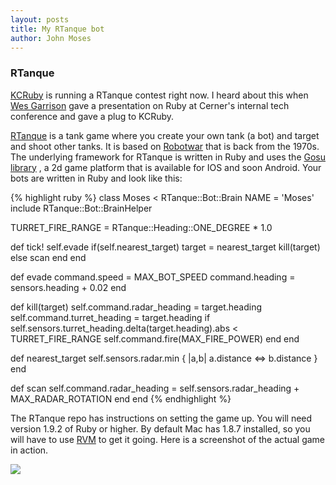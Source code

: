 ```yaml
---
layout: posts
title: My RTanque bot
author: John Moses
---
```

### RTanque
[KCRuby](http://www.meetup.com/kcruby/) is running a RTanque contest right now.  I heard about this when [Wes Garrison](https://twitter.com/wesgarrison/) gave a presentation on Ruby at Cerner's internal tech conference and gave a plug to KCRuby.

[RTanque](https://github.com/awilliams/RTanque) is a tank game where you create your own tank (a bot) and target and shoot other tanks.  It is based on [Robotwar](http://corewar.co.uk/robotwar/) that is back from the 1970s.  The underlying framework for RTanque is written in Ruby and uses the [Gosu library](http://www.libgosu.org/) , a 2d game platform that is available for IOS and soon Android.  Your bots are written in Ruby and look like this:

{% highlight ruby %}
class Moses < RTanque::Bot::Brain
  NAME = 'Moses'
  include RTanque::Bot::BrainHelper

  TURRET_FIRE_RANGE = RTanque::Heading::ONE_DEGREE * 1.0
  
  def tick!
    self.evade
    if(self.nearest_target)
      target = nearest_target
      kill(target)
    else
      scan
    end
  end

  def evade
    command.speed = MAX_BOT_SPEED
    command.heading = sensors.heading + 0.02
  end

  def kill(target)
    self.command.radar_heading = target.heading
    self.command.turret_heading = target.heading
    if self.sensors.turret_heading.delta(target.heading).abs < TURRET_FIRE_RANGE
      self.command.fire(MAX_FIRE_POWER)
    end
  end

  def nearest_target
    self.sensors.radar.min { |a,b| a.distance <=> b.distance }
  end

  def scan
    self.command.radar_heading = self.sensors.radar_heading + MAX_RADAR_ROTATION
  end
end 
{% endhighlight %}

The RTanque repo has instructions on setting the game up.  You will need version 1.9.2 of Ruby or higher.  By default Mac has 1.8.7 installed, so you will have to use [RVM](https://rvm.io/) to get it going.  Here is a screenshot of the actual game in action.

<img src="{{ site.url }}/images/rtanque.png" />
